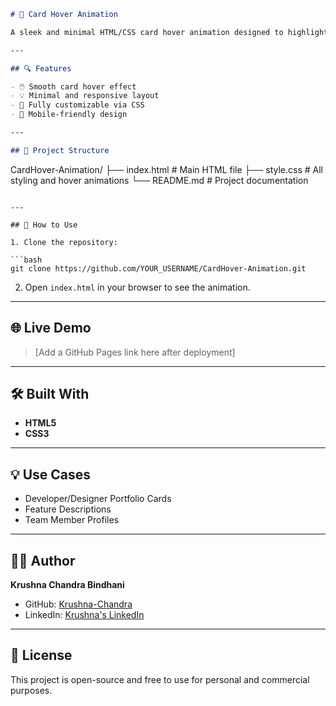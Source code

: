 
```markdown
# 🎴 Card Hover Animation

A sleek and minimal HTML/CSS card hover animation designed to highlight content like titles, roles, or user information. Ideal for portfolio sections, feature showcases, or content previews.

---

## 🔍 Features

- 🖱️ Smooth card hover effect
- 💡 Minimal and responsive layout
- 🎨 Fully customizable via CSS
- 📱 Mobile-friendly design

---

## 📁 Project Structure

```

CardHover-Animation/
├── index.html       # Main HTML file
├── style.css        # All styling and hover animations
└── README.md        # Project documentation

````

---

## 🚀 How to Use

1. Clone the repository:

```bash
git clone https://github.com/YOUR_USERNAME/CardHover-Animation.git
````

2. Open `index.html` in your browser to see the animation.

---

## 🌐 Live Demo

> \[Add a GitHub Pages link here after deployment]

---

## 🛠 Built With

* **HTML5**
* **CSS3**

---

## 💡 Use Cases

* Developer/Designer Portfolio Cards
* Feature Descriptions
* Team Member Profiles

---

## 👨‍💻 Author

**Krushna Chandra Bindhani**

* GitHub: [Krushna-Chandra](https://github.com/Krushna-Chandra)
* LinkedIn: [Krushna's LinkedIn](https://www.linkedin.com/in/krushna-chandra-bindhani-1b1342275)

---

## 📄 License

This project is open-source and free to use for personal and commercial purposes.

```


```
